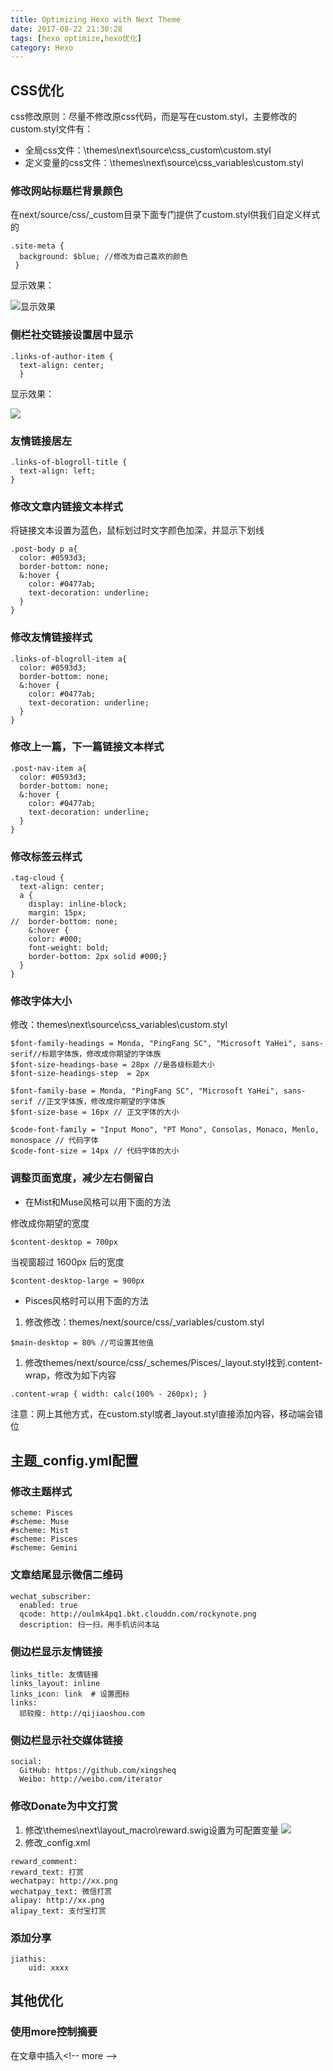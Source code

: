```yaml
---
title: Optimizing Hexo with Next Theme
date: 2017-08-22 21:30:28
tags: [hexo optimize,hexo优化]
category: Hexo
---
```


## CSS优化

css修改原则：尽量不修改原css代码，而是写在custom.styl，主要修改的custom.styl文件有：

- 全局css文件：\themes\next\source\css\_custom\custom.styl
- 定义变量的css文件：\themes\next\source\css\_variables\custom.styl

### 修改网站标题栏背景颜色

在next/source/css/_custom目录下面专门提供了custom.styl供我们自定义样式的

```
.site-meta {
  background: $blue; //修改为自己喜欢的颜色
 }
```

显示效果：

![显示效果](http://oulmk4pq1.bkt.clouddn.com/logo.png)

<!-- more -->

### 侧栏社交链接设置居中显示

```
.links-of-author-item {
  text-align: center;
  }
```

显示效果：

![](http://oulmk4pq1.bkt.clouddn.com/socialLink.png)

### 友情链接居左

```
.links-of-blogroll-title {
  text-align: left;
}
```

### 修改文章内链接文本样式

将链接文本设置为蓝色，鼠标划过时文字颜色加深，并显示下划线

```
.post-body p a{
  color: #0593d3;
  border-bottom: none;
  &:hover {
    color: #0477ab;
    text-decoration: underline;
  }
}
```

### 修改友情链接样式

```
.links-of-blogroll-item a{
  color: #0593d3;
  border-bottom: none;
  &:hover {
    color: #0477ab;
    text-decoration: underline;
  }
}
```

### 修改上一篇，下一篇链接文本样式

```
.post-nav-item a{
  color: #0593d3;
  border-bottom: none;
  &:hover {
    color: #0477ab;
    text-decoration: underline;
  }
}
```

### 修改标签云样式

```
.tag-cloud {
  text-align: center;
  a {
    display: inline-block;
    margin: 15px;
//	border-bottom: none;
	&:hover {
    color: #000;
	font-weight: bold;
    border-bottom: 2px solid #000;}
  }
}
```

### 修改字体大小

修改：themes\next\source\css\_variables\custom.styl

```
$font-family-headings = Monda, "PingFang SC", "Microsoft YaHei", sans-serif//标题字体族，修改成你期望的字体族
$font-size-headings-base = 28px //是各级标题大小
$font-size-headings-step  = 2px
 
$font-family-base = Monda, "PingFang SC", "Microsoft YaHei", sans-serif //正文字体族，修改成你期望的字体族
$font-size-base = 16px // 正文字体的大小

$code-font-family = "Input Mono", "PT Mono", Consolas, Monaco, Menlo, monospace // 代码字体
$code-font-size = 14px // 代码字体的大小
```

### 调整页面宽度，减少左右侧留白

- 在Mist和Muse风格可以用下面的方法

修改成你期望的宽度

```
$content-desktop = 700px
```

当视窗超过 1600px 后的宽度

```
$content-desktop-large = 900px
```

- Pisces风格时可以用下面的方法

1. 修改修改：themes/next/source/css/_variables/custom.styl

```
$main-desktop = 80% //可设置其他值
```

1. 修改themes/next/source/css/_schemes/Pisces/_layout.styl找到.content-wrap，修改为如下内容

```
.content-wrap { width: calc(100% - 260px); }
```

注意：网上其他方式，在custom.styl或者_layout.styl直接添加内容，移动端会错位

## 主题_config.yml配置

### 修改主题样式

```
scheme: Pisces
#scheme: Muse
#scheme: Mist
#scheme: Pisces
#scheme: Gemini
```

### 文章结尾显示微信二维码

```
wechat_subscriber:
  enabled: true
  qcode: http://oulmk4pq1.bkt.clouddn.com/rockynote.png
  description: 扫一扫，用手机访问本站
```

### 侧边栏显示友情链接

```
links_title: 友情链接
links_layout: inline
links_icon: link  # 设置图标
links:
  祁较瘦: http://qijiaoshou.com
```

### 侧边栏显示社交媒体链接

```
social:
  GitHub: https://github.com/xingsheq
  Weibo: http://weibo.com/iterator
```



### 修改Donate为中文打赏

1. 修改\themes\next\layout\_macro\reward.swig设置为可配置变量
   ![](http://oulmk4pq1.bkt.clouddn.com/donate_modify.png)
2. 修改_config.xml

```
reward_comment:
reward_text: 打赏
wechatpay: http://xx.png
wechatpay_text: 微信打赏
alipay: http://xx.png
alipay_text: 支付宝打赏
```

### 添加分享

```
jiathis:
	uid: xxxx
```

## 其他优化

### 使用more控制摘要

在文章中插入\<!-- more -->